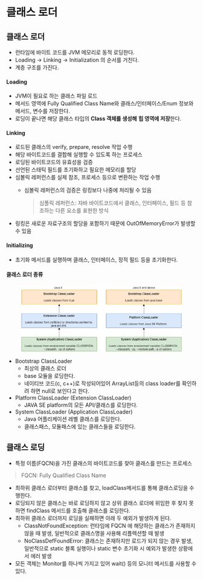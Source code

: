 # 클래스 로더

## 클래스 로더

* 런타임에 바이트 코드를 JVM 메모리로 동적 로딩한다.
* Loading → Linking → Initialization 의 순서를 거친다.
* 계층 구조를 가진다.

#### Loading&#x20;

* JVM이 필요로 하는 클래스 파일 로드
* 메서드 영역에 Fully Qualified Class Name와 클래스/인터페이스/Enum 정보와 메서드, 변수를 저장한다.
* 로딩이 끝나면 해당 클래스 타입의 **Class 객체를 생성해** **힙 영역에 저장**한다.

#### Linking

* 로드된 클래스의 verify, prepare, resolve 작업 수행
* 해당 바이트코드를 결합해 실행할 수 있도록 하는 프로세스
* 로딩된 바이트코드의 유효성을 검증
* 선언된 스태틱 필드를 초기화하고 필요한 메모리를 할당
* 심볼릭 레퍼런스를 실제 참조, 프로세스 등으로 변환하는 작업 수행
  *   심볼릭 레퍼런스의 검증은 링킹보다 나중에 처리될 수 있음

      > 심폴릭 레퍼런스: 자바 바이트코드에서 클래스, 인터페이스, 필드 등 참조하는 다른 요소를 표현한 방식
* 링킹은 새로운 자료구조의 할당을 포함하기 때문에 OutOfMemoryError가 발생할 수 있음

#### Initializing

* 초기화 메서드를 실행하며 클래스, 인터페이스, 정적 필드 등을 초기화한다.

#### 클래스 로더 종류

<figure><img src="../../../.gitbook/assets/image (8).png" alt=""><figcaption></figcaption></figure>

* Bootstrap ClassLoader
  * 최상의 클래스 로더
  * base 모듈을 로딩한다.
  * 네이티브 코드(c, c++)로 작성되어있어 ArrayList등의 class loader를 확인하려 하면 null로 보인다고 한다.
* Platform ClassLoader (Extension ClassLoader)
  * JAVA SE platform의 모든 API/클래스를 로딩한다.
* System ClassLoader (Application ClassLoader)
  * Java 어플리케이션 레벨 클래스를 로딩한다.
  * 클래스패스, 모듈패스에 있는 클래스들을 로딩한다.

## 클래스 로딩

* 특정 이름(FQCN)을 가진 클래스의 바이트코드를 찾아 클래스를 만드는 프로세스

> FQCN: Fully Qualified Class Name

* 최하위 클래스 로더부터 클래스를 찾고, loadClass메서드를 통해 클래스로딩을 수행한다.
* 로딩되지 않은 클래스는 바로 로딩하지 않고 상위 클래스 로더에 위임한 후 찾지 못하면 findClass 메서드를 호출해 클래스를 로딩한다.
* 최하위 클래스 로더까지 로딩을 실패하면 아래 두 예외가 발생하게 된다.
  * ClassNotFoundException: 런타임에 FQCN 에 해당하는 클래스가 존재하지 않을 때 발생, 일반적으로 클래스명을 사용해 리플렉션할 때 발생
  * NoClassDefFoundError: 클래스는 존재하지만 로드가 되지 않는 경우 발생, 일반적으로 static 블록 실행이나 static 변수 초기화 시 예외가 발생한 상황에서 에러 발생
* 모든 객체는 Monitor를 하나씩 가지고 있어 wait() 등의 모니터 메서드를 사용할 수 있다.
